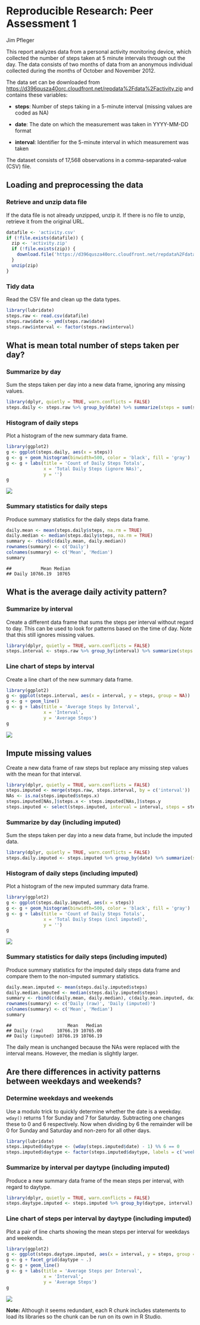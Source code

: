 # Reproducible Research: Peer Assessment 1
Jim Pfleger  

This report analyzes data from a personal activity monitoring device, which collected the number of steps taken at 5 minute intervals through out the day. The data consists of two months of data from an anonymous individual collected during the months of October and November 2012.

The data set can be downloaded from https://d396qusza40orc.cloudfront.net/repdata%2Fdata%2Factivity.zip and contains these variables:

* **steps**: Number of steps taking in a 5-minute interval (missing values are coded as NA)

* **date**: The date on which the measurement was taken in YYYY-MM-DD format

* **interval**: Identifier for the 5-minute interval in which measurement was taken

The dataset consists of 17,568 observations in a comma-separated-value (CSV) file.

## Loading and preprocessing the data

### Retrieve and unzip data file

If the data file is not already unzipped, unzip it. If there is no file to unzip, retrieve it from the original URL.


```r
datafile <- 'activity.csv'
if (!file.exists(datafile)) {
  zip <- 'activity.zip'
  if (!file.exists(zip)) {
    download.file('https://d396qusza40orc.cloudfront.net/repdata%2Fdata%2Factivity.zip', zip, method = 'libcurl')
  }
  unzip(zip)
}
```

### Tidy data

Read the CSV file and clean up the data types.


```r
library(lubridate)
steps.raw <- read.csv(datafile)
steps.raw$date <- ymd(steps.raw$date)
steps.raw$interval <- factor(steps.raw$interval)
```


## What is mean total number of steps taken per day?

### Summarize by day

Sum the steps taken per day into a new data frame, ignoring any missing values.


```r
library(dplyr, quietly = TRUE, warn.conflicts = FALSE)
steps.daily <- steps.raw %>% group_by(date) %>% summarize(steps = sum(steps))
```

### Histogram of daily steps

Plot a histogram of the new summary data frame.


```r
library(ggplot2)
g <- ggplot(steps.daily, aes(x = steps))
g <- g + geom_histogram(binwidth=500, color = 'black', fill = 'gray')
g <- g + labs(title = 'Count of Daily Steps Totals',
              x = 'Total Daily Steps (ignore NAs)',
              y = '')
g
```

![](PA1_template_files/figure-html/unnamed-chunk-4-1.png) 

### Summary statistics for daily steps

Produce summary statistics for the daily steps data frame.


```r
daily.mean <- mean(steps.daily$steps, na.rm = TRUE)
daily.median <- median(steps.daily$steps, na.rm = TRUE)
summary <- rbind(c(daily.mean, daily.median))
rownames(summary) <- c('Daily')
colnames(summary) <- c('Mean', 'Median')
summary
```

```
##           Mean Median
## Daily 10766.19  10765
```

## What is the average daily activity pattern?

### Summarize by interval

Create a different data frame that sums the steps per interval without regard to day. This can be used to look for patterns based on the time of day. Note that this still ignores missing values.


```r
library(dplyr, quietly = TRUE, warn.conflicts = FALSE)
steps.interval <- steps.raw %>% group_by(interval) %>% summarize(steps = mean(steps, na.rm = TRUE))
```

### Line chart of steps by interval

Create a line chart of the new summary data frame.


```r
library(ggplot2)
g <- ggplot(steps.interval, aes(x = interval, y = steps, group = NA))
g <- g + geom_line()
g <- g + labs(title = 'Average Steps by Interval',
              x = 'Interval',
              y = 'Average Steps')
g
```

![](PA1_template_files/figure-html/unnamed-chunk-7-1.png) 

## Impute missing values

Create a new data frame of raw steps but replace any missing step values with the mean for that interval.


```r
library(dplyr, quietly = TRUE, warn.conflicts = FALSE)
steps.imputed <- merge(steps.raw, steps.interval, by = c('interval'))
NAs <- is.na(steps.imputed$steps.x)
steps.imputed[NAs,]$steps.x <- steps.imputed[NAs,]$steps.y
steps.imputed <- select(steps.imputed, interval = interval, steps = steps.x, date = date)
```

### Summarize by day (including imputed)

Sum the steps taken per day into a new data frame, but include the imputed data.


```r
library(dplyr, quietly = TRUE, warn.conflicts = FALSE)
steps.daily.imputed <- steps.imputed %>% group_by(date) %>% summarize(steps = sum(steps))
```

### Histogram of daily steps (including imputed)

Plot a histogram of the new imputed summary data frame.


```r
library(ggplot2)
g <- ggplot(steps.daily.imputed, aes(x = steps))
g <- g + geom_histogram(binwidth=500, color = 'black', fill = 'gray')
g <- g + labs(title = 'Count of Daily Steps Totals',
              x = 'Total Daily Steps (incl imputed)',
              y = '')
g
```

![](PA1_template_files/figure-html/unnamed-chunk-10-1.png) 

### Summary statistics for daily steps (including imputed)

Produce summary statistics for the imputed daily steps data frame and compare them to the non-imputed summary statistics.


```r
daily.mean.imputed <- mean(steps.daily.imputed$steps)
daily.median.imputed <- median(steps.daily.imputed$steps)
summary <- rbind(c(daily.mean, daily.median), c(daily.mean.imputed, daily.median.imputed))
rownames(summary) <- c('Daily (raw)', 'Daily (imputed)')
colnames(summary) <- c('Mean', 'Median')
summary
```

```
##                     Mean   Median
## Daily (raw)     10766.19 10765.00
## Daily (imputed) 10766.19 10766.19
```

The daily mean is unchanged because the NAs were replaced with the interval means. However, the median is slightly larger.

## Are there differences in activity patterns between weekdays and weekends?

### Determine weekdays and weekends

Use a modulo trick to quickly determine whether the date is a weekday. `wday()` returns 1 for Sunday and 7 for Saturday. Subtracting one changes these to 0 and 6 respectively. Now when dividing by 6 the remainder will be 0 for Sunday and Saturday and non-zero for all other days.


```r
library(lubridate)
steps.imputed$daytype <- (wday(steps.imputed$date) - 1) %% 6 == 0 
steps.imputed$daytype <- factor(steps.imputed$daytype, labels = c('weekday', 'weekend'))
```

### Summarize by interval per daytype (including imputed)

Produce a new summary data frame of the mean steps per interval, with regard to daytype.


```r
library(dplyr, quietly = TRUE, warn.conflicts = FALSE)
steps.daytype.imputed <- steps.imputed %>% group_by(daytype, interval) %>% summarize(steps = mean(steps))
```

### Line chart of steps per interval by daytype (including imputed)

Plot a pair of line charts showing the mean steps per interval for weekdays and weekends.


```r
library(ggplot2)
g <- ggplot(steps.daytype.imputed, aes(x = interval, y = steps, group = NA))
g <- g + facet_grid(daytype ~ .)
g <- g + geom_line()
g <- g + labs(title = 'Average Steps per Interval',
              x = 'Interval',
              y = 'Average Steps')
g
```

![](PA1_template_files/figure-html/unnamed-chunk-14-1.png) 

**Note:** Although it seems redundant, each R chunk includes statements to load its libraries so the chunk can be run on its own in R Studio.
